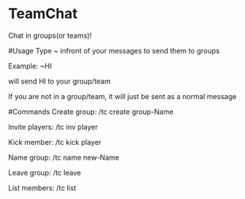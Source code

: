 # TeamChat
Chat in groups(or teams)!

#Usage
Type ~ infront of your messages to send them to groups

Example: ~HI

will send HI to your group/team

If you are not in a group/team, it will just be sent as a normal message

#Commands
Create group: /tc create group-Name

Invite players: /tc inv player

Kick member: /tc kick player

Name group: /tc name new-Name

Leave group: /tc leave

List members: /tc list
